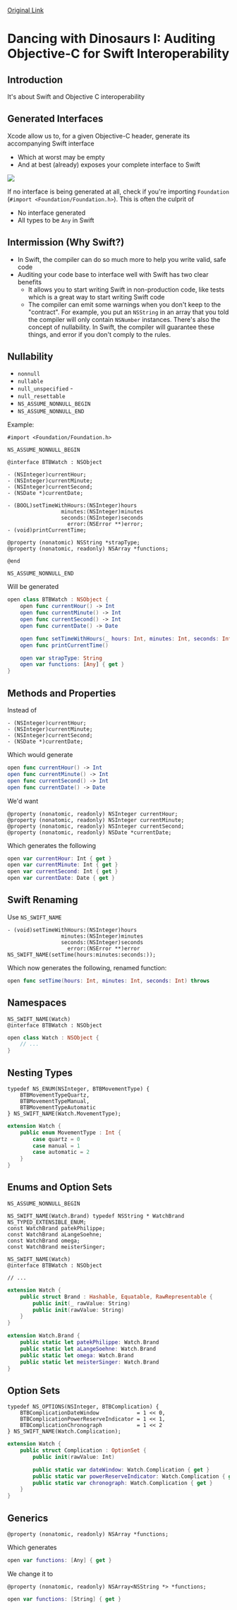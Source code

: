 [Original Link](https://www.basbroek.nl/objc-swift-interop-auditing)

# Dancing with Dinosaurs I: Auditing Objective-C for Swift Interoperability
## Introduction
It's about Swift and Objective C interoperability

## Generated Interfaces
Xcode allow us to, for a given Objective-C header, generate its accompanying Swift interface
* Which at worst may be empty
* And at best (already) exposes your complete interface to Swift

![](resources/inter01.png)

If no interface is being generated at all, check if you're importing `Foundation` (`#import <Foundation/Foundation.h>`). This is often the culprit of
* No interface generated
* All types to be `Any` in Swift

## Intermission (Why Swift?)
* In Swift, the compiler can do so much more to help you write valid, safe code
* Auditing your code base to interface well with Swift has two clear benefits
    - It allows you to start writing Swift in non-production code, like tests which is a great way to start writing Swift code
    - The compiler can emit some warnings when you don't keep to the "contract". For example, you put an `NSString` in an array that you told the compiler will only contain `NSNumber` instances. There's also the concept of nullability. In Swift, the compiler will guarantee these things, and error if you don't comply to the rules.
    
## Nullability
* `nonnull`
* `nullable`
* `null_unspecified` - 
* `null_resettable`
* `NS_ASSUME_NONNULL_BEGIN`
* `NS_ASSUME_NONNULL_END`

Example:
```objc
#import <Foundation/Foundation.h>

NS_ASSUME_NONNULL_BEGIN

@interface BTBWatch : NSObject

- (NSInteger)currentHour;
- (NSInteger)currentMinute;
- (NSInteger)currentSecond;
- (NSDate *)currentDate;

- (BOOL)setTimeWithHours:(NSInteger)hours
                 minutes:(NSInteger)minutes
                 seconds:(NSInteger)seconds
                   error:(NSError **)error;
- (void)printCurrentTime;

@property (nonatomic) NSString *strapType;
@property (nonatomic, readonly) NSArray *functions;

@end

NS_ASSUME_NONNULL_END
```
Will be generated
```swift
open class BTBWatch : NSObject {
    open func currentHour() -> Int
    open func currentMinute() -> Int
    open func currentSecond() -> Int
    open func currentDate() -> Date

    open func setTimeWithHours(_ hours: Int, minutes: Int, seconds: Int) throws
    open func printCurrentTime()

    open var strapType: String
    open var functions: [Any] { get }
}
```

## Methods and Properties
Instead of
```objc
- (NSInteger)currentHour;
- (NSInteger)currentMinute;
- (NSInteger)currentSecond;
- (NSDate *)currentDate;
```
Which would generate
```swift
open func currentHour() -> Int
open func currentMinute() -> Int
open func currentSecond() -> Int
open func currentDate() -> Date
```
We'd want
```objc
@property (nonatomic, readonly) NSInteger currentHour;
@property (nonatomic, readonly) NSInteger currentMinute;
@property (nonatomic, readonly) NSInteger currentSecond;
@property (nonatomic, readonly) NSDate *currentDate;
```
Which generates the following
```swift
open var currentHour: Int { get }
open var currentMinute: Int { get }
open var currentSecond: Int { get }
open var currentDate: Date { get }
```

## Swift Renaming
Use `NS_SWIFT_NAME`
```objc
- (void)setTimeWithHours:(NSInteger)hours
                 minutes:(NSInteger)minutes
                 seconds:(NSInteger)seconds
                   error:(NSError **)error NS_SWIFT_NAME(setTime(hours:minutes:seconds:));
```
Which now generates the following, renamed function:
```swift
open func setTime(hours: Int, minutes: Int, seconds: Int) throws
```

## Namespaces
```objc
NS_SWIFT_NAME(Watch)
@interface BTBWatch : NSObject
```
```swift
open class Watch : NSObject {
    // ...
}
```

## Nesting Types
```objc
typedef NS_ENUM(NSInteger, BTBMovementType) {
    BTBMovementTypeQuartz,
    BTBMovementTypeManual,
    BTBMovementTypeAutomatic
} NS_SWIFT_NAME(Watch.MovementType);
```
```swift
extension Watch {
    public enum MovementType : Int {
        case quartz = 0
        case manual = 1
        case automatic = 2
    }
}
```

## Enums and Option Sets
```objc
NS_ASSUME_NONNULL_BEGIN

NS_SWIFT_NAME(Watch.Brand) typedef NSString * WatchBrand NS_TYPED_EXTENSIBLE_ENUM;
const WatchBrand patekPhilippe;
const WatchBrand aLangeSoehne;
const WatchBrand omega;
const WatchBrand meisterSinger;

NS_SWIFT_NAME(Watch)
@interface BTBWatch : NSObject

// ...
```
```swift
extension Watch {
    public struct Brand : Hashable, Equatable, RawRepresentable {
        public init(_ rawValue: String)
        public init(rawValue: String)
    }
}

extension Watch.Brand {
    public static let patekPhilippe: Watch.Brand
    public static let aLangeSoehne: Watch.Brand
    public static let omega: Watch.Brand
    public static let meisterSinger: Watch.Brand
}
```

## Option Sets
```objc
typedef NS_OPTIONS(NSInteger, BTBComplication) {
    BTBComplicationDateWindow            = 1 << 0,
    BTBComplicationPowerReserveIndicator = 1 << 1,
    BTBComplicationChronograph           = 1 << 2
} NS_SWIFT_NAME(Watch.Complication);
```
```swift
extension Watch {
    public struct Complication : OptionSet {
        public init(rawValue: Int)

        public static var dateWindow: Watch.Complication { get }
        public static var powerReserveIndicator: Watch.Complication { get }
        public static var chronograph: Watch.Complication { get }
    }
}
```

## Generics
```objc
@property (nonatomic, readonly) NSArray *functions;
```
Which generates
```swift
open var functions: [Any] { get }
```
We change it to
```objc
@property (nonatomic, readonly) NSArray<NSString *> *functions;
```
```swift
open var functions: [String] { get }
```
